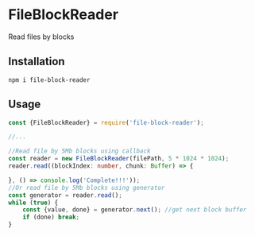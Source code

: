 # FileBlockReader

Read files by blocks

## Installation
`npm i file-block-reader`

## Usage
```typescript
const {FileBlockReader} = require('file-block-reader');

//...

//Read file by 5Mb blocks using callback
const reader = new FileBlockReader(filePath, 5 * 1024 * 1024);
reader.read((blockIndex: number, chunk: Buffer) => {

}, () => console.log('Complete!!!'));
//Or read file by 5Mb blocks using generator
const generator = reader.read();
while (true) {
    const {value, done} = generator.next(); //get next block buffer
    if (done) break;
}
```